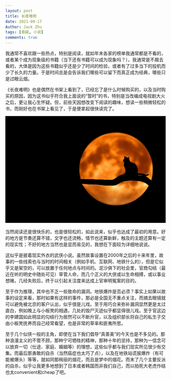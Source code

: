 ```yaml
---
layout: post
title: 长夜难明
date: 2021-09-17
Author: Jack Zhu
tags: [悬疑, 小说]
comments: true
---
```


我通常不喜欢跟一些热点，特别是阅读，就如年末各家的榜单我通常都是不看的，或者某个成为现象级的书籍（当下还有书籍可以成为现象吗？），我通常是不屑去看的，大体是因为这些书籍似乎还是少了时间的检验，或者有了过多当下的投机而少了长久的力量。于是时间总是会告诉我们哪些可以留下而真正成为经典，哪些只是过眼云烟。

《长夜难明》也是偶然在书架上看到了，已经忘了是什么时候购买的，以及当时购买的原因，因为这书似乎符合我上面说的“暂时”的书，特别是当改编成电视剧大火之后，更让我心生怀疑。但，前些天因想改变下阅读的趣味，想读一些稍微轻松的书，而刚好也在书架上看见了，于是便拿起很快读完了。

![night](../assets/images/night.png)

当然阅读还是很快乐的，也是很轻松的，如此说来，似乎也达成了最初的用意。好的地方是节奏还算不错，文字也还流畅，情节也还算新鲜，触及的主题还算有一定的现实性；不好的地方当然也是显而易见的，我想在下面较为详细地说说。

这似乎是披着现实外衣的武侠小说。虽然故事设置在2000年之后的十来年里，故事的一些线索也与当时的时间相关（例如手机、互联网、地铁什么的），但是它似乎又是架空的，可以放置于任何地点与时间的。泥沙俱下的社会里，官商勾结（最近在听的明史中随处可见）草菅人命，而几个正义的大侠或以生命相搏，或以事业想赌，几经失败后，终于以引起关注度来达成上官审明冤案的目的。

至于作为推理，其中也不乏一些致命的漏洞。地铁爆炸是否必须？事实上如果以故事的设定来看，那时如果有这样的事件，那必是全国无不重点关注，而摘去眼镜就可以避免被北京的客户认出，似乎很是儿戏。至于用巧合来弥补漏洞显然更是太过直白，例如晚上与小板凳的相遇，几处的毁尸灭迹似乎都显得很儿戏。至于官这边的李建国如此明显的勾结行为居然可以不断升官，以及组织部长将自己的私生子交由小板凳抚养而自己经常看望，也是非常的草率和匪夷所思。

至于几个似侠一般的主角，即使在当下我们倡导“真善美”的今天也是不多见的。那种浪漫主义的不管不顾，那种宁可牺牲的精神，那种十年的坚持，那种为一信念可以放弃一切（仕途、家庭、婚姻等）的理想，这些似乎都与我们现实所见很少有交集。而最后那勇敢的自杀（当然癌症也太巧了点），以及在地铁站谎报爆炸（有可能被爆头）等等，就如同那绚丽的烟花，而且是梦中的烟花。而末了几个主要反派的自杀，似乎让我更多地想到了日本或者韩国而非我们自己，而以拍死大老虎作结也太convenient和cheap了吧。